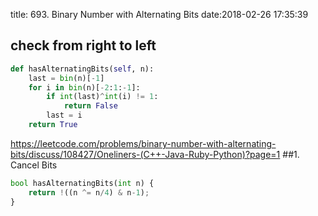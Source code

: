 title: 693. Binary Number with Alternating Bits
date:2018-02-26 17:35:39

## check from right to left
```python
def hasAlternatingBits(self, n):
    last = bin(n)[-1]
    for i in bin(n)[-2:1:-1]:
        if int(last)^int(i) != 1:
            return False
        last = i
    return True
```

https://leetcode.com/problems/binary-number-with-alternating-bits/discuss/108427/Oneliners-(C++-Java-Ruby-Python)?page=1
##1. Cancel Bits

```python
bool hasAlternatingBits(int n) {
    return !((n ^= n/4) & n-1);
}
```